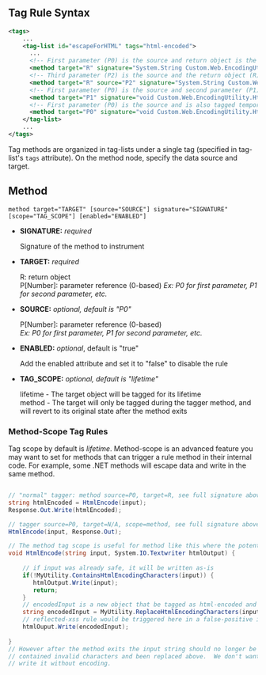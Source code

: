 <!--
title: "Level 2 Rules - Tag Rules"
description: "Information on .NET Instrumentation Tag Rules"
tags: "customization rules level agent .Net instrumentation tag"
-->

## Tag Rule Syntax
 

```xml
<tags>
    ...
    <tag-list id="escapeForHTML" tags="html-encoded">
      ...    
      <!-- First parameter (P0) is the source and return object is the target to tag -->
      <method target="R" signature="System.String Custom.Web.EncodingUtility.HtmlEncode(System.String)" />
      <!-- Third parameter (P2) is the source and the return object (R) is target to tag -->
      <method target="R" source="P2" signature="System.String Custom.Web.EncodingUtility.HtmlEncode(System.Int32,System.Int32,System.String)" />
      <!-- First parameter (P0) is the source and second parameter (P1) is the target to tag -->
      <method target="P1" signature="void Custom.Web.EncodingUtility.HtmlEncodeToArray(System.String,ref System.Char[])" />
      <!-- First parameter (P0) is the source and is also tagged temporarily during the method -->
      <method target="P0" signature="void Custom.Web.EncodingUtility.HtmlEncode(System.String,System.IO.TextWriter)" scope="method" />
    </tag-list>
    ...
</tags>
```

Tag methods are organized in tag-lists under a single tag (specified in tag-list's ```tags``` attribute).  On the method node, specify the data source and target.

## Method

 ```
 method target="TARGET" [source="SOURCE"] signature="SIGNATURE" [scope="TAG_SCOPE"] [enabled="ENABLED"]
 ```

* **SIGNATURE:** *required*

   Signature of the method to instrument
   
* **TARGET:** *required*
   
   R: return object  
   P[Number]: parameter reference (0-based) 
   *Ex: P0 for first parameter, P1 for second parameter, etc.*
        
* **SOURCE:** *optional, default is "P0"*

   P[Number]: parameter reference (0-based)  
   *Ex: P0 for first parameter, P1 for second parameter, etc.*

* **ENABLED:** *optional*, default is "true"
  
  Add the enabled attribute and set it to "false" to disable the rule

* **TAG_SCOPE:** *optional, default is "lifetime"*
        
  lifetime - The target object will be tagged for its lifetime  
  method - The target will only be tagged during the tagger method, and will revert to its original state after the method exits


### Method-Scope Tag Rules
Tag scope by default is *lifetime*.  Method-scope is an advanced feature you may want to set for methods that can trigger a rule method in their internal code.  For example, some .NET methods will escape data and write in the same method.  
```csharp

// "normal" tagger: method source=P0, target=R, see full signature above
string htmlEncoded = HtmlEncode(input);
Response.Out.Write(htmlEncoded);

// tagger source=P0, target=N/A, scope=method, see full signature above
HtmlEncode(input, Response.Out);

// The method tag scope is useful for method like this where the potentially unsafe source can trigger a rule
void HtmlEncode(string input, System.IO.Textwriter htmlOutput) {
    
    // if input was already safe, it will be written as-is
    if(!MyUtility.ContainsHtmlEncodingCharacters(input)) {
       htmlOutput.Write(input);
       return; 
    }
    // encodedInput is a new object that be tagged as html-encoded and safe for xss
    string encodedInput = MyUtility.ReplaceHtmlEncodingCharacters(input);   
    // reflected-xss rule would be triggered here in a false-positive if input was not tagged as html-encoded
    htmlOuput.Write(encodedInput);   
    
}
// However after the method exits the input string should no longer be tagged as html-encoded since it may have 
// contained invalid characters and been replaced above.  We don't want the input object to be tagged because another method may
// write it without encoding.
```
